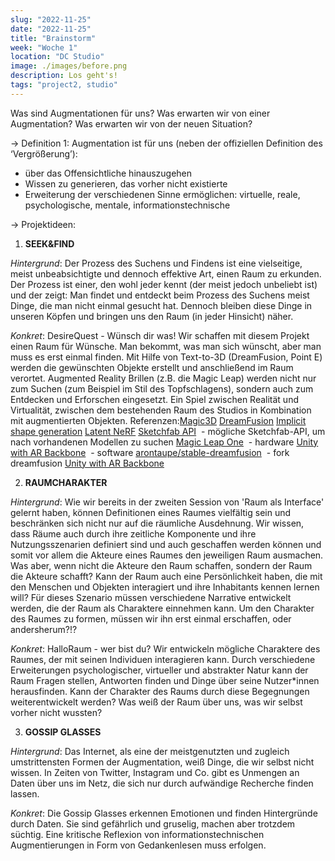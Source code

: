 ```yaml
---
slug: "2022-11-25"
date: "2022-11-25"
title: "Brainstorm"
week: "Woche 1"
location: "DC Studio"
image: ./images/before.png
description: Los geht's!
tags: "project2, studio"
---
```

Was sind Augmentationen für uns? Was erwarten wir von einer Augmentation? Was erwarten wir von der neuen Situation?

→ Definition 1: Augmentation ist für uns (neben der offiziellen Definition des ‘Vergrößerung’):
- über das Offensichtliche hinauszugehen
- Wissen zu generieren, das vorher nicht existierte
- Erweiterung der verschiedenen Sinne ermöglichen: virtuelle, reale, psychologische, mentale, informationstechnische

→ Projektideen:
1. **SEEK&FIND**

*Hintergrund*: Der Prozess des Suchens und Findens ist eine vielseitige, meist unbeabsichtigte und dennoch effektive Art, einen Raum zu erkunden. Der Prozess ist einer, den wohl jeder kennt (der meist jedoch unbeliebt ist) und der zeigt: Man findet und entdeckt beim Prozess des Suchens meist Dinge, die man nicht einmal gesucht hat. Dennoch bleiben diese Dinge in unseren Köpfen und bringen uns den Raum (in jeder Hinsicht) näher.

*Konkret*: DesireQuest - Wünsch dir was! Wir schaffen mit diesem Projekt einen Raum für Wünsche. Man bekommt, was man sich wünscht, aber man muss es erst einmal finden. Mit Hilfe von Text-to-3D (DreamFusion, Point E) werden die gewünschten Objekte erstellt und anschließend im Raum verortet. Augmented Reality Brillen (z.B. die Magic Leap) werden nicht nur zum Suchen (zum Beispiel im Stil des Topfschlagens), sondern auch zum Entdecken und Erforschen eingesetzt. Ein Spiel zwischen Realität und Virtualität, zwischen dem bestehenden Raum des Studios in Kombination mit augmentierten Objekten. 
Referenzen:[Magic3D](https://deepimagination.cc/Magic3D/) [DreamFusion](https://dreamfusion3d.github.io)
[Implicit shape generation](https://github.com/liuzhengzhe/Towards-Implicit-Text-Guided-Shape-Generation) [Latent NeRF](https://github.com/eladrich/latent-nerf) [Sketchfab API](https://sketchfab.com/developers/download-api)
 - mögliche Sketchfab-API, um nach vorhandenen Modellen zu suchen [Magic Leap One](https://www.magicleap.com/ml1-devices)
 - hardware [Unity with AR Backbone](https://docs.unity3d.com/Manual/AROverview.html)
 - software [arontaupe/stable-dreamfusion](https://github.com/arontaupe/stable-dreamfusion)
 - fork dreamfusion [Unity with AR Backbone](https://docs.unity3d.com/Manual/AROverview.html)


2. **RAUMCHARAKTER**

*Hintergrund*: Wie wir bereits in der zweiten Session von 'Raum als Interface' gelernt haben, können Definitionen eines Raumes vielfältig sein und beschränken sich nicht nur auf die räumliche Ausdehnung. Wir wissen, dass Räume auch durch ihre zeitliche Komponente und ihre Nutzungsszenarien definiert sind und auch geschaffen werden können und somit vor allem die Akteure eines Raumes den jeweiligen Raum ausmachen. Was aber, wenn nicht die Akteure den Raum schaffen, sondern der Raum die Akteure schafft? Kann der Raum auch eine Persönlichkeit haben, die mit den Menschen und Objekten interagiert und ihre Inhabitants kennen lernen will? Für dieses Szenario müssen verschiedene Narrative entwickelt werden, die der Raum als Charaktere einnehmen kann. Um den Charakter des Raumes zu formen, müssen wir ihn erst einmal erschaffen, oder andersherum?!?

*Konkret*: HalloRaum - wer bist du? Wir entwickeln mögliche Charaktere des Raumes, der mit seinen Individuen interagieren kann. Durch verschiedene Erweiterungen psychologischer, virtueller und abstrakter Natur kann der Raum Fragen stellen, Antworten finden und Dinge über seine Nutzer*innen herausfinden. Kann der Charakter des Raums durch diese Begegnungen weiterentwickelt werden? Was weiß der Raum über uns, was wir selbst vorher nicht wussten?

3. **GOSSIP GLASSES**

*Hintergrund*: Das Internet, als eine der meistgenutzten und zugleich umstrittensten Formen der Augmentation, weiß Dinge, die wir selbst nicht wissen. In Zeiten von Twitter, Instagram und Co. gibt es Unmengen an Daten über uns im Netz, die sich nur durch aufwändige Recherche finden lassen. 

*Konkret*: Die Gossip Glasses erkennen Emotionen und finden Hintergründe durch Daten. Sie sind gefährlich und gruselig, machen aber trotzdem süchtig. Eine kritische Reflexion von informationstechnischen Augmentierungen in Form von Gedankenlesen muss erfolgen.
